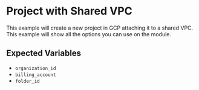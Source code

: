 # Project with Shared VPC

This example will create a new project in GCP attaching it to a shared VPC. This example
will show all the options you can use on the module.

## Expected Variables

- `organization_id`
- `billing_account`
- `folder_id`
